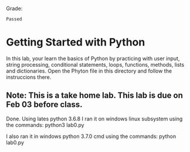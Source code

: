Grade:
```
Passed
```

# Getting Started with Python
In this lab, your learn the basics of Python by practicing with user input, string processing, conditional statements, loops, functions, methods, lists and dictionaries. Open the Phyton file in this directory and follow the instruccions there. 
## Note: This is a take home lab. This lab is due on Feb 03 before class. 
Done.
Using lates python 3.6.8
I ran it on windows linux subsystem using the commands:
 python3 lab0.py

I also ran it in windows python 3.7.0 cmd using the commands:
 python lab0.py
